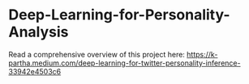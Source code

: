 # Deep-Learning-for-Personality-Analysis

Read a comprehensive overview of this project here: https://k-partha.medium.com/deep-learning-for-twitter-personality-inference-33942e4503c6
